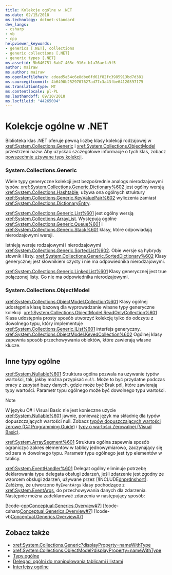 ```yaml
---
title: Kolekcje ogólne w .NET
ms.date: 02/15/2018
ms.technology: dotnet-standard
dev_langs:
- csharp
- vb
- cpp
helpviewer_keywords:
- generics [.NET], collections
- generic collections [.NET]
- generic types [.NET]
ms.assetid: 5b646751-6ab7-465c-916c-b1a76aefa9f5
author: mairaw
ms.author: mairaw
ms.openlocfilehash: cdead5a54c6e8dbe6fd61f82fc3985913bd7d381
ms.sourcegitcommit: 4b6490b2529707627ad77c3a43fbe64120397175
ms.translationtype: MT
ms.contentlocale: pl-PL
ms.lasthandoff: 09/10/2018
ms.locfileid: "44265094"
---
```

# <a name="generic-collections-in-net"></a>Kolekcje ogólne w .NET

 Biblioteka klas .NET oferuje pewną liczbę klasy kolekcji rodzajowej w <xref:System.Collections.Generic> i <xref:System.Collections.ObjectModel> przestrzeni nazw. Aby uzyskać szczegółowe informacje o tych klas, zobacz [powszechnie używane typy kolekcji](../../../docs/standard/collections/commonly-used-collection-types.md).  
  
### <a name="systemcollectionsgeneric"></a>System.Collections.Generic  
 Wiele typy generyczne kolekcji jest bezpośrednie analogs nierodzajowymi typów. <xref:System.Collections.Generic.Dictionary%602> jest ogólny wersją <xref:System.Collections.Hashtable>; używa ona ogólnych struktury <xref:System.Collections.Generic.KeyValuePair%602> wyliczenia zamiast <xref:System.Collections.DictionaryEntry>.  
  
 <xref:System.Collections.Generic.List%601> jest ogólny wersją <xref:System.Collections.ArrayList>. Występują ogólne <xref:System.Collections.Generic.Queue%601> i <xref:System.Collections.Generic.Stack%601> klasy, które odpowiadają nierodzajowymi wersji.  
  
 Istnieją wersje rodzajowymi i nierodzajowymi <xref:System.Collections.Generic.SortedList%602>. Obie wersje są hybrydy słownik i listy. <xref:System.Collections.Generic.SortedDictionary%602> Klasy generycznej jest słownikiem czysty i nie ma odpowiednika nierodzajowymi.  
  
 <xref:System.Collections.Generic.LinkedList%601> Klasy generycznej jest true połączonej listy. Go nie ma odpowiednika nierodzajowymi.  
  
### <a name="systemcollectionsobjectmodel"></a>System.Collections.ObjectModel  
 <xref:System.Collections.ObjectModel.Collection%601> Klasy ogólnej udostępnia klasę bazową dla wyprowadzanie własne typy generyczne kolekcji. <xref:System.Collections.ObjectModel.ReadOnlyCollection%601> Klasa udostępnia prosty sposób utworzyć kolekcję tylko do odczytu z dowolnego typu, który implementuje <xref:System.Collections.Generic.IList%601> interfejs generyczny. <xref:System.Collections.ObjectModel.KeyedCollection%602> Ogólnej klasy zapewnia sposób przechowywania obiektów, które zawierają własne klucze.  
  
## <a name="other-generic-types"></a>Inne typy ogólne  
 <xref:System.Nullable%601> Struktura ogólna pozwala na używanie typów wartości, tak, jakby można przypisać `null`. Może to być przydatne podczas pracy z zapytań bazy danych, gdzie może być Brak pól, które zawierają typy wartości. Parametr typu ogólnego może być dowolnego typu wartości.  
  
> [!NOTE]
>  W języku C# i Visual Basic nie jest konieczne użycie <xref:System.Nullable%601> jawnie, ponieważ język ma składnię dla typów dopuszczających wartości null. Zobacz [typów dopuszczających wartości zerowe (C# Programming Guide)](../../csharp/programming-guide/nullable-types/index.md) i [typy o wartości Zerowalnej (Visual Basic)](../../visual-basic/programming-guide/language-features/data-types/nullable-value-types.md). 
  
 <xref:System.ArraySegment%601> Struktura ogólna zapewnia sposób ograniczyć zakres elementów w tablicy jednowymiarowo, zaczynający się od zera w dowolnego typu. Parametr typu ogólnego jest typ elementów w tablicy.  
  
 <xref:System.EventHandler%601> Delegat ogólny eliminuje potrzebę deklarowania typu delegata obsługi zdarzeń, jeśli zdarzenie jest zgodny ze wzorcem obsługi zdarzeń, używane przez [!INCLUDE[dnprdnshort](../../../includes/dnprdnshort-md.md)]. Załóżmy, że utworzono `MyEventArgs` klasy pochodzące z <xref:System.EventArgs>, do przechowywania danych dla zdarzenia. Następnie można zadeklarować zdarzenia w następujący sposób:  
  
 [!code-cpp[Conceptual.Generics.Overview#7](../../../samples/snippets/cpp/VS_Snippets_CLR/conceptual.generics.overview/cpp/source2.cpp#7)]
 [!code-csharp[Conceptual.Generics.Overview#7](../../../samples/snippets/csharp/VS_Snippets_CLR/conceptual.generics.overview/cs/source2.cs#7)]
 [!code-vb[Conceptual.Generics.Overview#7](../../../samples/snippets/visualbasic/VS_Snippets_CLR/conceptual.generics.overview/vb/source2.vb#7)]  
  
## <a name="see-also"></a>Zobacz także

- <xref:System.Collections.Generic?displayProperty=nameWithType>  
- <xref:System.Collections.ObjectModel?displayProperty=nameWithType>  
- [Typy ogólne](../../../docs/standard/generics/index.md)  
- [Delegaci ogólni do manipulowania tablicami i listami](../../../docs/standard/generics/delegates-for-manipulating-arrays-and-lists.md)  
- [Interfejsy ogólne](../../../docs/standard/generics/interfaces.md)

